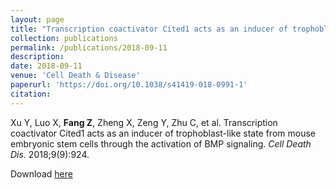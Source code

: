 ```yaml
---
layout: page
title: "Transcription coactivator Cited1 acts as an inducer of trophoblast-like state from mouse embryonic stem cells through the activation of BMP signaling"
collection: publications
permalink: /publications/2018-09-11
description: 
date: 2018-09-11
venue: 'Cell Death & Disease'
paperurl: 'https://doi.org/10.1038/s41419-018-0991-1'
citation: 
---
```


Xu Y, Luo X, **Fang Z**, Zheng X, Zeng Y, Zhu C, et al. Transcription coactivator Cited1 acts as an inducer of trophoblast-like state from mouse embryonic stem cells through the activation of BMP signaling. *Cell Death Dis.* 2018;9(9):924.

Download [here](https://doi.org/10.1038/s41419-018-0991-1)